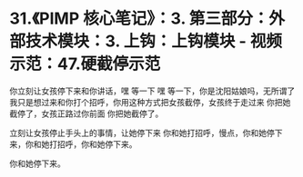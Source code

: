 # 31.《PIMP 核心笔记》：3. 第三部分：外部技术模块：3. 上钩：上钩模块 - 视频示范：47.硬截停示范

你立刻让女孩停下来和你讲话，嘿 等一下 嘿 等一下，你是沈阳姑娘吗，无所谓了 我只是想过来和你打个招呼，你用这种方式把女孩截停，女孩终于走过来 你把她截停了，女孩正路过你前面 你把她截停了。

立刻让女孩停止手头上的事情，让她停下来 你和她打招呼，慢点，你和她停下来，你和她打招呼，你和她停下来。

你和她停下来。
